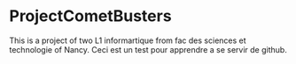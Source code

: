# ProjectCometBusters
This is a project of two L1 informartique from fac des sciences et technologie of Nancy.
Ceci est un test pour apprendre a se servir de github.
